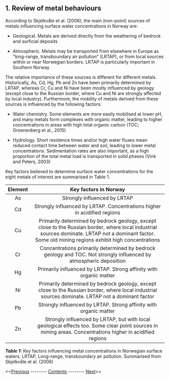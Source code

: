 ## 1. Review of metal behaviours

According to Skjelkvåle et al. (2006), the main (non-point) sources of metals influencing surface water concentrations in Norway are:

 * Geological. Metals are derived directly from the weathering of bedrock and surficial deposits

 * Atmospheric. Metals may be transported from elsewhere in Europe as “long-range, transboundary air pollution” (LRTAP), or from local sources within or near Norwegian borders. LRTAP is particularly important in Southern Norway

The relative importance of these sources is different for different metals. Historically, As, Cd, Hg, Pb and Zn have been primarily determined by LRTAP, whereas Cr, Cu and Ni have been mostly influenced by geology (except close to the Russian border, where Cu and Ni are strongly affected by local industry). Furthermore, the mobility of metals derived from these sources is influenced by the following factors:

 * Water chemistry. Some elements are more easily mobilised at lower pH, and many metals form complexes with organic matter, leading to higher concentrations in areas with high total organic carbon (TOC; Groenenberg et al., 2015)

 * Hydrology. Short residence times and/or high water fluxes mean reduced contact time between water and soil, leading to lower metal concentrations. Sedimentation rates are also important, as a high proportion of the total metal load is transported in solid phases (Vink and Peters, 2003)

Key factors believed to determine surface water concentrations for the eight metals of interest are summarised in Table 1.

|     Element |                                                                                              Key factors in Norway                                                                                            |
|:-----------:|:-------------------------------------------------------------------------------------------------------------------------------------------------------------------------------------------------------------:|
|     As      |     Strongly influenced by LRTAP                                                                                                                                                                              |
|     Cd      |     Strongly influenced by LRTAP. Concentrations higher in acidified regions                                                                                                                                  |
|     Cu      |     Primarily determined by bedrock geology, except close to the Russian border, where local industrial sources dominate. LRTAP not a dominant factor. Some old mining regions exhibit high concentrations    |
|     Cr      |     Concentrations primarily determined by bedrock geology and TOC. Not strongly influenced by atmospheric deposition                                                                                         |
|     Hg      |     Primarily influenced by LRTAP. Strong affinity with organic matter                                                                                                                                        |
|     Ni      |     Primarily determined by bedrock geology, except close to the Russian border, where local industrial sources dominate. LRTAP not a dominant factor                                                         |
|     Pb      |     Strongly influenced by LRTAP. Strong affinity with organic matter                                                                                                                                         |
|     Zn      |     Strongly influenced by LRTAP, but with local geological effects too. Some clear point sources in mining areas. Concentrations higher in acidified regions                                                 |

***Table 1:*** Key factors influencing metal concentrations in Norwegian surface waters. LRTAP, Long-range, transboundary air pollution. Summarised from Skjelkvåle et al. (2006)


<<[Previous](00_intro_and_toc.html) -------- [Contents](00_intro_and_toc.html) -------- [Next](01_metal_behaviour.html)>>